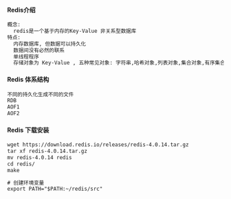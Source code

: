 #### Redis介绍
``` txt
概念:  
  redis是一个基于内存的Key-Value 非关系型数据库  
特点:  
  内存数据库, 但数据可以持久化  
  数据间没有必然的联系  
  单线程程序  
  存储对象为 Key-Value , 五种常见对象: 字符串,哈希对象,列表对象,集合对象,有序集合对象  
```
#### Redis 体系结构
``` txt
不同的持久化生成不同的文件
RDB
AOF1
AOF2
```
#### Redis 下载安装
``` txt
wget https://download.redis.io/releases/redis-4.0.14.tar.gz
tar xf redis-4.0.14.tar.gz
mv redis-4.0.14 redis
cd redis/
make

# 创建环境变量
export PATH="$PATH:~/redis/src"
```
